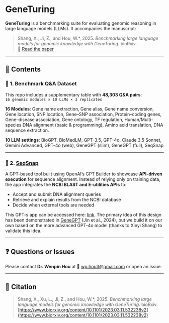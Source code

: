 # GeneTuring

**GeneTuring** is a benchmarking suite for evaluating genomic reasoning in large language models (LLMs). It accompanies the manuscript:

> Shang, X., Ji, Z., and Hou, W.*, 2025. _Benchmarking large language models for genomic knowledge with GeneTuring_. bioRxiv.  
> 📄 [Read the paper](https://www.biorxiv.org/content/10.1101/2023.03.11.532238v2)

---

## 📁 Contents

### 🔹 1. Benchmark Q&A Dataset

This repo includes a supplementary table with **48,303 Q&A pairs**:  
`16 genomic modules × 10 LLMs × 3 replicates`

**16 Modules**: Gene name extraction, Gene alias, Gene name conversion, Gene location, SNP location, Gene–SNP association, Protein–coding genes, Gene–disease association, Gene ontology, TF regulation, Human/Multi-species DNA alignment (basic & programming), Amino acid translation, DNA sequence extraction.

**10 LLM settings**: BioGPT, BioMedLM, GPT-3.5, GPT-4o, Claude 3.5 Sonnet, Gemini Advanced, GPT-4o (web), GeneGPT (slim), GeneGPT (full), SeqSnap

---

### 🌟 2. [SeqSnap](https://chatgpt.com/g/g-67c52efdc210819190a9532f264ec9c0-seqsnap)

A GPT-based tool built using OpenAI’s GPT Builder to showcase **API-driven execution** for sequence alignment. Instead of relying only on training data, the app integrates the **NCBI BLAST and E-utilities APIs** to:

- Accept and submit DNA alignment queries  
- Retrieve and explain results from the NCBI database  
- Decide when external tools are needed


This GPT-s app can be accessed here: [link](https://chatgpt.com/g/g-67c52efdc210819190a9532f264ec9c0-seqsnap).
The primary idea of this design has been demonstrated in [GeneGPT](https://doi.org/10.1093/bioinformatics/btae075) (Jin et al., 2024), but we build it on our own based on the more advanced GPT-4o model (thanks to Xinyi Shang) to validate this idea.

---

## ❓ Questions or Issues

Please contact **Dr. Wenpin Hou** at 📧 wp.hou3@gmail.com or open an issue.

---

## 📖 Citation

> Shang, X., Xu, L., Ji, Z., and Hou, W.*, 2025. _Benchmarking large language models for genomic knowledge with GeneTuring_. bioRxiv.  
> [https://www.biorxiv.org/content/10.1101/2023.03.11.532238v2](https://www.biorxiv.org/content/10.1101/2023.03.11.532238v2)
